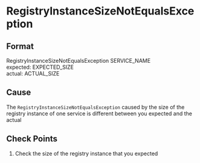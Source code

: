 # RegistryInstanceSizeNotEqualsException

## Format
RegistryInstanceSizeNotEqualsException SERVICE_NAME<br/>
expected: EXPECTED_SIZE<br/>
actual:   ACTUAL_SIZE

## Cause
The `RegistryInstanceSizeNotEqualsException` caused by the size of the registry instance of one service is different between you expected and the actual

## Check Points
1. Check the size of the registry instance that you expected

